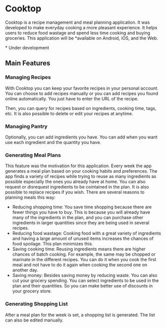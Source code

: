 # Cooktop

Cooktop is a recipe management and meal planning application. It was developed to make everyday cooking a more pleasant experience. It helps users to reduce food wastage and spend less time cooking and buying groceries. This application will be *available on Android, iOS, and the Web. 

\* Under development

## Main Features

### Managing Recipes

With Cooktop you can keep your favorite recipes in your personal account. You can choose to add recipes manually or you can add recipes you found online automatically. You just have to enter the URL of the recipe.

Then, you can query for recipes based on ingredients, cooking time, tags, etc. It is also possible to delete or edit your recipes at anytime.

### Managing Pantry

Optionally, you can add ingredients you have. You can add when you want use each ingredient and the quantity you have.

### Generating Meal Plans

This feature was the motivation for this application. Every week the app generates a meal plan based on your cooking habits and preferences. The app finds a variety of recipes while trying to reuse as many ingredients as possible especially the ones you already have at home. You can also request or disrequest ingredients to be cointained in the plan. It is also possible to replace recipes if you wish. There are several reasons to planning meals this way: 
* Reducing shopping time: You save time shopping because there are fewer things you have to buy. This is because you will already have many of the ingredients in the plan, and you can purchase other ingredients in larger quantities since they are being used in several recipes. 
* Reducing food wastage: Cooking food with a great variety of ingredients and having a large amount of unused items increases the chances of food spoilage. This plan minimizes this.
* Saving cooking time: Reusing ingredients means there are higher chances of batch cooking. For example, the same may be chopped or marinate in the different recipes. You can do it when you cook the first meal and not have to do it again when cooking the second one on another day.
* Saving money: Besides saving money by reducing waste. You can also cut your grocery spending. You can select ingredients to be used in the plan and their quantities. So you can make better use of discounts in your grocery store.

### Generating Shopping List

After a meal plan for the week is set, a shopping list is generated. The list can also be edited manually.

<!--
## Technologies Used
- Backend:
    - Programming Language: Python
    - Web Framework: Django
    - REST Framework: Django Ninja
    - Linting: Flake8
- Containerization: Docker
- CI/CD: GitHub Actions 

## Software Architecture and Design

## Author
-->